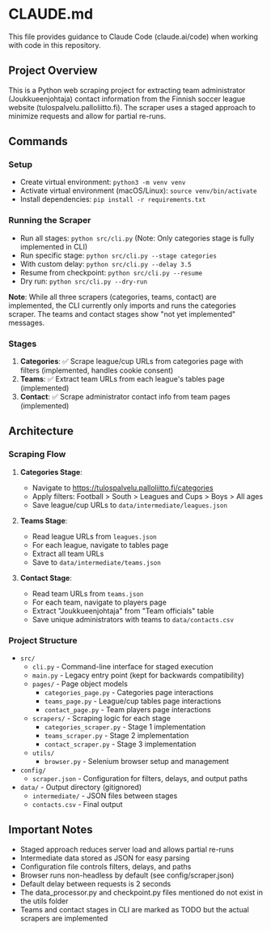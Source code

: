# CLAUDE.md

This file provides guidance to Claude Code (claude.ai/code) when working with code in this repository.

## Project Overview

This is a Python web scraping project for extracting team administrator (Joukkueenjohtaja) contact information from the Finnish soccer league website (tulospalvelu.palloliitto.fi). The scraper uses a staged approach to minimize requests and allow for partial re-runs.

## Commands

### Setup
- Create virtual environment: `python3 -m venv venv`
- Activate virtual environment (macOS/Linux): `source venv/bin/activate`
- Install dependencies: `pip install -r requirements.txt`

### Running the Scraper
- Run all stages: `python src/cli.py` (Note: Only categories stage is fully implemented in CLI)
- Run specific stage: `python src/cli.py --stage categories`
- With custom delay: `python src/cli.py --delay 3.5`
- Resume from checkpoint: `python src/cli.py --resume`
- Dry run: `python src/cli.py --dry-run`

**Note**: While all three scrapers (categories, teams, contact) are implemented, the CLI currently only imports and runs the categories scraper. The teams and contact stages show "not yet implemented" messages.

### Stages
1. **Categories**: ✅ Scrape league/cup URLs from categories page with filters (implemented, handles cookie consent)
2. **Teams**: ✅ Extract team URLs from each league's tables page (implemented)
3. **Contact**: ✅ Scrape administrator contact info from team pages (implemented)

## Architecture

### Scraping Flow
1. **Categories Stage**:
   - Navigate to https://tulospalvelu.palloliitto.fi/categories
   - Apply filters: Football > South > Leagues and Cups > Boys > All ages
   - Save league/cup URLs to `data/intermediate/leagues.json`

2. **Teams Stage**:
   - Read league URLs from `leagues.json`
   - For each league, navigate to tables page
   - Extract all team URLs
   - Save to `data/intermediate/teams.json`

3. **Contact Stage**:
   - Read team URLs from `teams.json`
   - For each team, navigate to players page
   - Extract "Joukkueenjohtaja" from "Team officials" table
   - Save unique administrators with teams to `data/contacts.csv`

### Project Structure
- `src/`
  - `cli.py` - Command-line interface for staged execution
  - `main.py` - Legacy entry point (kept for backwards compatibility)
  - `pages/` - Page object models
    - `categories_page.py` - Categories page interactions
    - `teams_page.py` - League/cup tables page interactions
    - `contact_page.py` - Team players page interactions
  - `scrapers/` - Scraping logic for each stage
    - `categories_scraper.py` - Stage 1 implementation
    - `teams_scraper.py` - Stage 2 implementation
    - `contact_scraper.py` - Stage 3 implementation
  - `utils/`
    - `browser.py` - Selenium browser setup and management
- `config/`
  - `scraper.json` - Configuration for filters, delays, and output paths
- `data/` - Output directory (gitignored)
  - `intermediate/` - JSON files between stages
  - `contacts.csv` - Final output

## Important Notes

- Staged approach reduces server load and allows partial re-runs
- Intermediate data stored as JSON for easy parsing
- Configuration file controls filters, delays, and paths
- Browser runs non-headless by default (see config/scraper.json)
- Default delay between requests is 2 seconds
- The data_processor.py and checkpoint.py files mentioned do not exist in the utils folder
- Teams and contact stages in CLI are marked as TODO but the actual scrapers are implemented
